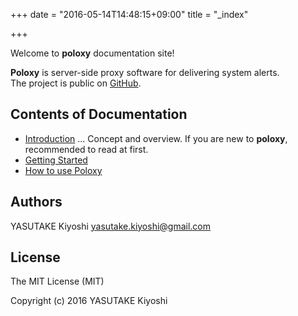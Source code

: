 +++
date = "2016-05-14T14:48:15+09:00"
title = "_index"

+++

Welcome to **poloxy** documentation site!

**Poloxy** is server-side proxy software for delivering system alerts.  
The project is public on [GitHub](https://github.com/key-amb/poloxy).

## Contents of Documentation

- [Introduction](introduction) ... Concept and overview. If you are new to
**poloxy**, recommended to read at first.
- [Getting Started](getting-started)
- [How to use Poloxy](usage)

## Authors

YASUTAKE Kiyoshi <yasutake.kiyoshi@gmail.com>

## License

The MIT License (MIT)

Copyright (c) 2016 YASUTAKE Kiyoshi
